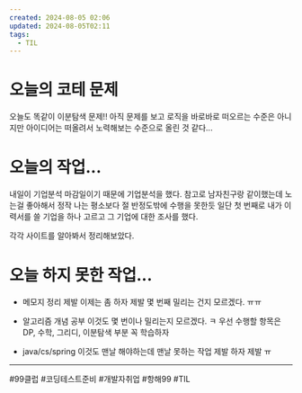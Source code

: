```yaml
---
created: 2024-08-05 02:06
updated: 2024-08-05T02:11
tags:
  - TIL
---
```


#  오늘의 코테 문제
오늘도 똑같이 이분탐색 문제!! 아직 문제를 보고 로직을 바로바로 떠오르는 수준은 아니지만 아이디어는 떠올려서 노력해보는 수준으로 올린 것 같다...


# 오늘의 작업...
내일이 기업분석 마감일이기 때문에 기업분석을 했다. 참고로 남자친구랑 같이했는데 노는걸 좋아해서 정작 나는 평소보다 절 반정도밖에 수행을 못한듯 
일단 첫 번째로 내가 이력서를 쓸 기업을 하나 고르고 그 기업에 대한 조사를 했다.

각각 사이트를 알아봐서 정리해보았다.

# 오늘 하지 못한 작업...
- 메모지 정리
  제발 이제는 좀 하자 제발 몇 번째 밀리는 건지 모르겠다. ㅠㅠ

- 알고리즘 개념 공부
  이것도 몇 번이나 밀리는지 모르겠다. ㅋ 우선 수행할 항목은 DP, 수학, 그리디, 이분탐색 부분 꼭 학습하자

- java/cs/spring
  이것도 맨날 해야하는데 맨날 못하는 작업 제발 하자 제발 ㅠ

---
#99클럽 #코딩테스트준비 #개발자취업 #항해99 #TIL 